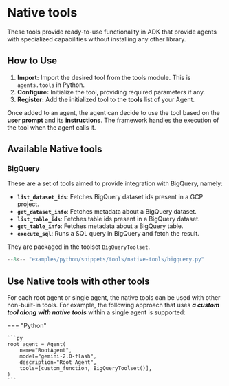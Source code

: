 # Native tools

These tools provide ready-to-use functionality in ADK that provide agents with
specialized capabilities without installing any other library.

## How to Use

1. **Import:** Import the desired tool from the tools module. This is
`agents.tools` in Python.
2. **Configure:** Initialize the tool, providing required parameters if any.
3. **Register:** Add the initialized tool to the **tools** list of your Agent.

Once added to an agent, the agent can decide to use the tool based on the **user
prompt** and its **instructions**. The framework handles the execution of the
tool when the agent calls it.

## Available Native tools

### BigQuery

These are a set of tools aimed to provide integration with BigQuery, namely:

* **`list_dataset_ids`**: Fetches BigQuery dataset ids present in a GCP project.
* **`get_dataset_info`**: Fetches metadata about a BigQuery dataset.
* **`list_table_ids`**: Fetches table ids present in a BigQuery dataset.
* **`get_table_info`**: Fetches metadata about a BigQuery table.
* **`execute_sql`**: Runs a SQL query in BigQuery and fetch the result.

They are packaged in the toolset `BigQueryToolset`.



```py
--8<-- "examples/python/snippets/tools/native-tools/bigquery.py"
```

## Use Native tools with other tools

For each root agent or single agent, the native tools can be used with other
non-built-in tools. For example, the following approach that uses
***a custom tool along with native tools*** within a single agent is supported:

=== "Python"

    ```py
    root_agent = Agent(
        name="RootAgent",
        model="gemini-2.0-flash",
        description="Root Agent",
        tools=[custom_function, BigQueryToolset()],
    )
    ```